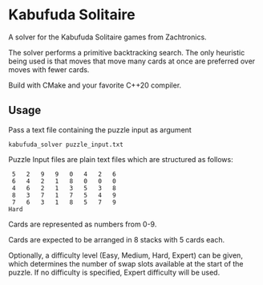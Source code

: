 Kabufuda Solitaire
===

A solver for the Kabufuda Solitaire games from Zachtronics.

The solver performs a primitive backtracking search. The only heuristic being used is that moves that move many cards at once are preferred over moves with fewer cards.

Build with CMake and your favorite C++20 compiler.

Usage
---

Pass a text file containing the puzzle input as argument

    kabufuda_solver puzzle_input.txt

Puzzle Input files are plain text files which are structured as follows:

````
 5   2   9   9   0   4   2   6
 6   4   2   1   8   0   0   0
 4   6   2   1   3   5   3   8
 8   3   7   1   7   5   4   9
 7   6   3   1   8   5   7   9
Hard
````

Cards are represented as numbers from 0-9.

Cards are expected to be arranged in 8 stacks with 5 cards each.

Optionally, a difficulty level (Easy, Medium, Hard, Expert) can be given, which determines the number of swap slots available at the start of the puzzle. If no difficulty is specified, Expert difficulty will be used.

